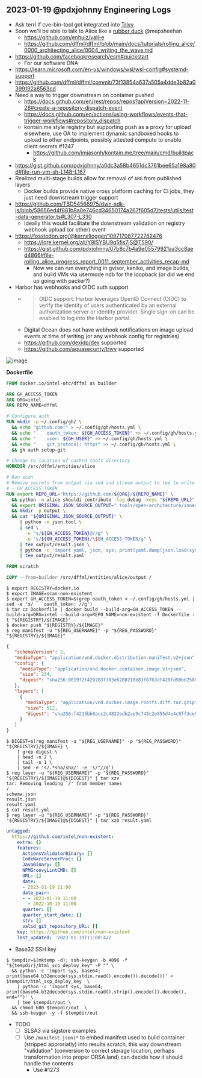 ## 2023-01-19 @pdxjohnny Engineering Logs

- Ask terri if cve-bin-tool got integrated into [Trivy](https://github.com/aquasecurity/trivy)
- Soon we'll be able to talk to Alice like a ⁠[rubber duck](https://en.wikipedia.org/wiki/Rubber_duck_debugging) @mepsheehan
  - https://github.com/enhuiz/vall-e
  - https://github.com/dffml/dffml/blob/main/docs/tutorials/rolling_alice/0000_architecting_alice/0004_writing_the_wave.md
- https://github.com/facebookresearch/esm#quickstart
  - For our software DNA
- https://learn.microsoft.com/en-us/windows/wsl/wsl-config#systemd-support
- https://github.com/dffml/dffml/commit/73f13854a637a505a4dde3b82a0399192a8563cd
- Need a way to trigger downstream on container pushed
  - https://docs.github.com/en/rest/repos/repos?apiVersion=2022-11-28#create-a-repository-dispatch-event
  - https://docs.github.com/en/actions/using-workflows/events-that-trigger-workflows#repository_dispatch
  - kontain.me style registry but supporting push as a proxy for upload elsewhere, use OA to implement dynamic sandboxed hooks to upload to other endpoints, possibly attested compute to enable client secrets #1247
    - https://github.com/imjasonh/kontain.me/tree/main/cmd/buildpack
- https://gist.github.com/pdxjohnny/a0dc3a58b4651dc3761bee65a198a80d#file-run-vm-sh-L148-L167
- Realized multi-stage builds allow for removal of `ARG` from published layers
  - Docker builds provide native cross platform caching for CI jobs, they just need downstream trigger support
- https://github.com/TBD54566975/dwn-sdk-js/blob/58656ed4f881b8a0e746cd34650174a267f605d7/tests/utils/test-data-generator.ts#L307-L330
  - Ideally this would facilitate the downstream validation on registry webhook upload (or other) event
- https://fosstodon.org/@kernellogger/109717087722762476
  - https://lore.kernel.org/all/Y8lSYBU9q5fjs7jS@T590/
  - https://gist.github.com/pdxjohnny/07b8c7b4a9e05579921aa3cc8aed4866#file-rolling_alice_progress_report_0011_september_activities_recap-md
    - Now we can run everything in gvisor, kaniko, and image builds, and build VMs via  usermode ndb for the loopback (or did we end up going with packer?)
- Harbor has webhooks and OIDC auth support
  - > OIDC support: Harbor leverages OpenID Connect (OIDC) to verify the identity of users authenticated by an external authorization server or identity provider. Single sign-on can be enabled to log into the Harbor portal.
  - Digital Ocean does not have webhook notifications on image upload events at time of writing (or any webhook config for registries)
  - https://github.com/dexidp/dex supported
  - https://github.com/aquasecurity/trivy supported

![image](https://user-images.githubusercontent.com/5950433/213610588-1f0e5edf-53bc-4c3d-9655-509c5eb8198c.png)

**Dockerfile**

```dockerfile
FROM docker.io/intel-otc/dffml as builder

ARG GH_ACCESS_TOKEN
ARG ORG=intel
ARG REPO_NAME=dffml

# Configure auth
RUN mkdir -p ~/.config/gh/ \
  && echo "github.com:" > ~/.config/gh/hosts.yml \
  && echo "    oauth_token: ${GH_ACCESS_TOKEN}" >> ~/.config/gh/hosts.yml \
  && echo "    user: ${GH_USER}" >> ~/.config/gh/hosts.yml \
  && echo "    git_protocol: https" >> ~/.config/gh/hosts.yml \
  && gh auth setup-git

# Change to location of cached tools directory
WORKDIR /src/dffml/entities/alice

# Run scan
# Remove secrets from output via sed and stream output to tee to write to file
# - GH_ACCESS_TOKEN
RUN export REPO_URL="https://github.com/${ORG}/${REPO_NAME}" \
  && python -m alice shouldi contribute -log debug -keys "${REPO_URL}" \
  && export ORIGINAL_JSON_SOURCE_OUTPUT=".tools/open-architecture/innersource/repos.json" \
  && mkdir -p output \
  && cat "${ORIGINAL_JSON_SOURCE_OUTPUT}" \
     | python -m json.tool \
     | sed \
       -e "s/${GH_ACCESS_TOKEN}@//g" \
       -e "s/${GH_ACCESS_TOKEN}/\$GH_ACCESS_TOKEN/g" \
     | tee output/result.json \
     | python -c 'import yaml, json, sys; print(yaml.dump(json.load(sys.stdin)))' \
     | tee output/result.yaml

FROM scratch

COPY --from=builder /src/dffml/entities/alice/output /
```

```console
$ export REGISTRY=docker.io
$ export IMAGE=scan-non-existent
$ export GH_ACCESS_TOKEN=$(grep oauth_token < ~/.config/gh/hosts.yml | sed -e 's/    oauth_token: //g')
$ tar cz Dockerfile | docker build --build-arg=GH_ACCESS_TOKEN --build-arg=ORG=intel --build-arg=REPO_NAME=non-existent -f Dockerfile -t "${REGISTRY}/${IMAGE}" -
$ docker push "${REGISTRY}/${IMAGE}"
$ reg manifest -u "${REG_USERNAME}" -p "${REG_PASSWORD}" "${REGISTRY}/${IMAGE}"
```

```json
{
   "schemaVersion": 2,
   "mediaType": "application/vnd.docker.distribution.manifest.v2+json",
   "config": {
     "mediaType": "application/vnd.docker.container.image.v1+json",
     "size": 234,
     "digest": "sha256:0019f2f429283f393e6280210b81f6763df429fd50bb25805f6c60bc09013cf5"
   },
   "layers": [
     {
       "mediaType": "application/vnd.docker.image.rootfs.diff.tar.gzip",
       "size": 512,
       "digest": "sha256:f4215bb8acc2c4822edb2ae9c748c2e855d4e4c8ff3ce972867bef1da3c122c5"
     }
   ]
}
```

```console
$ DIGEST=$(reg manifest -u "${REG_USERNAME}" -p "${REG_PASSWORD}" "${REGISTRY}/${IMAGE} \
    | grep digest \
    | head -n 2 \
    | tail -n 1 \
    | sed -e 's/.*sha/sha/' -e 's/"//g')
$ reg layer -u "${REG_USERNAME}" -p "${REG_PASSWORD}" "${REGISTRY}/${IMAGE}@${DIGEST}" | tar xzv
tar: Removing leading `/' from member names
/
schema.json
result.json
result.yaml
$ cat result.yml
$ reg layer -u "${REG_USERNAME}" -p "${REG_PASSWORD}" "${REGISTRY}/${IMAGE}@${DIGEST}" | tar xzO result.yaml
```

```yaml
untagged:
  https://github.com/intel/non-existent:
    extra: {}
    features:
      ActionsValidatorBinary: []
      CodeNarcServerProc: []
      JavaBinary: []
      NPMGroovyLintCMD: []
      URL: []
      date:
      - 2023-01-19 11:00
      date_pair:
      - - 2023-01-19 11:00
        - 2022-10-19 11:00
      quarter: []
      quarter_start_date: []
      str: []
      valid_git_repository_URL: []
    key: https://github.com/intel/non-existent
    last_updated: '2023-01-19T11:00:42Z
```

- Base32 SSH key

```console
$ tempdir=$(mktemp -d); ssh-keygen -b 4096 -f "${tempdir}/html_scp_deploy_key" -P "" \
  && python -c 'import sys, base64; print(base64.b32encode(sys.stdin.read().encode()).decode())' < $tempdir/html_scp_deploy_key  \
    | python -c 'import sys, base64; print(base64.b32decode(sys.stdin.read().strip().encode()).decode(), end="")' \
    | tee $tempdir/out \
  && chmod 600 $tempdir/out  \
  && ssh-keygen -y -f $tempdir/out
```

- TODO
  - [ ] SLSA3 via sigstore examples
  - [ ] Use `/manifest.json|*` to embed manifest used to build container (stripped approriatly) into results scratch, this way downstream "validation" (conversion to correct storage location, perhaps transformation into proper ORSA.land) can decide how it should handle the contents
    - Use #1273